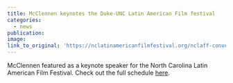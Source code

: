 ```yaml
---
title: McClennen keynotes the Duke-UNC Latin American Film festival
categories: 
  - news
publication:
image:
link_to_original: 'https://nclatinamericanfilmfestival.org/nclaff-conversations/'
---
```


McClennen featured as a keynote speaker for the North Carolina Latin American Film Festival. Check out the full schedule [here](https://nclatinamericanfilmfestival.org/nclaff-conversations/).